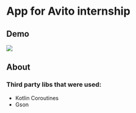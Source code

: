 # App for Avito internship

## Demo

![](src-for-readme/app-demo.gif)

## About

### Third party libs that were used: 
 * Kotlin Coroutines
 * Gson

